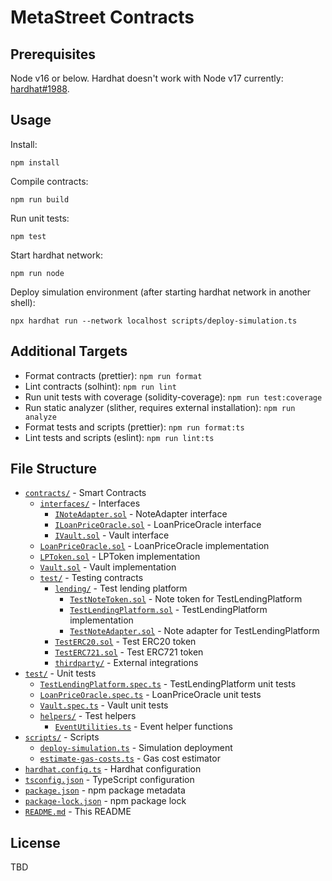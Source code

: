 # MetaStreet Contracts

## Prerequisites

Node v16 or below. Hardhat doesn't work with Node v17 currently: [hardhat#1988](https://github.com/nomiclabs/hardhat/issues/1988).

## Usage

Install:

```
npm install
```

Compile contracts:

```
npm run build
```

Run unit tests:

```
npm test
```

Start hardhat network:

```
npm run node
```

Deploy simulation environment (after starting hardhat network in another shell):

```
npx hardhat run --network localhost scripts/deploy-simulation.ts
```

## Additional Targets

* Format contracts (prettier): `npm run format`
* Lint contracts (solhint): `npm run lint`
* Run unit tests with coverage (solidity-coverage): `npm run test:coverage`
* Run static analyzer (slither, requires external installation): `npm run analyze`
* Format tests and scripts (prettier): `npm run format:ts`
* Lint tests and scripts (eslint): `npm run lint:ts`

## File Structure

* [`contracts/`](contracts/) - Smart Contracts
    * [`interfaces/`](contracts/interfaces) - Interfaces
        * [`INoteAdapter.sol`](contracts/interfaces/INoteAdapter.sol) - NoteAdapter interface
        * [`ILoanPriceOracle.sol`](contracts/interfaces/ILoanPriceOracle.sol) - LoanPriceOracle interface
        * [`IVault.sol`](contracts/interfaces/IVault.sol) - Vault interface
    * [`LoanPriceOracle.sol`](contracts/LoanPriceOracle.sol) - LoanPriceOracle implementation
    * [`LPToken.sol`](contracts/LPToken.sol) - LPToken implementation
    * [`Vault.sol`](contracts/Vault.sol) - Vault implementation
    * [`test/`](contracts/test/) - Testing contracts
        * [`lending/`](contracts/test/lending/) - Test lending platform
            * [`TestNoteToken.sol`](contracts/test/lending/TestNoteToken.sol) - Note token for TestLendingPlatform
            * [`TestLendingPlatform.sol`](contracts/test/lending/TestLendingPlatform.sol) - TestLendingPlatform implementation
            * [`TestNoteAdapter.sol`](contracts/test/lending/TestNoteAdapter.sol) - Note adapter for TestLendingPlatform
        * [`TestERC20.sol`](contracts/test/TestERC20.sol) - Test ERC20 token
        * [`TestERC721.sol`](contracts/test/TestERC721.sol) - Test ERC721 token
        * [`thirdparty/`](contracts/test/thirdparty/) - External integrations
* [`test/`](test/) - Unit tests
    * [`TestLendingPlatform.spec.ts`](test/TestLendingPlatform.spec.ts) - TestLendingPlatform unit tests
    * [`LoanPriceOracle.spec.ts`](test/LoanPriceOracle.spec.ts) - LoanPriceOracle unit tests
    * [`Vault.spec.ts`](test/Vault.spec.ts) - Vault unit tests
    * [`helpers/`](test/helpers/) - Test helpers
        * [`EventUtilities.ts`](test/helpers/EventUtilities.ts) - Event helper functions
* [`scripts/`](scripts/) - Scripts
    * [`deploy-simulation.ts`](scripts/deploy-simulation.ts) - Simulation deployment
    * [`estimate-gas-costs.ts`](scripts/estimate-gas-costs.ts) - Gas cost estimator
* [`hardhat.config.ts`](hardhat.config.ts) - Hardhat configuration
* [`tsconfig.json`](tsconfig.json) - TypeScript configuration
* [`package.json`](package.json) - npm package metadata
* [`package-lock.json`](package-lock.json) - npm package lock
* [`README.md`](README.md) - This README

## License

TBD
